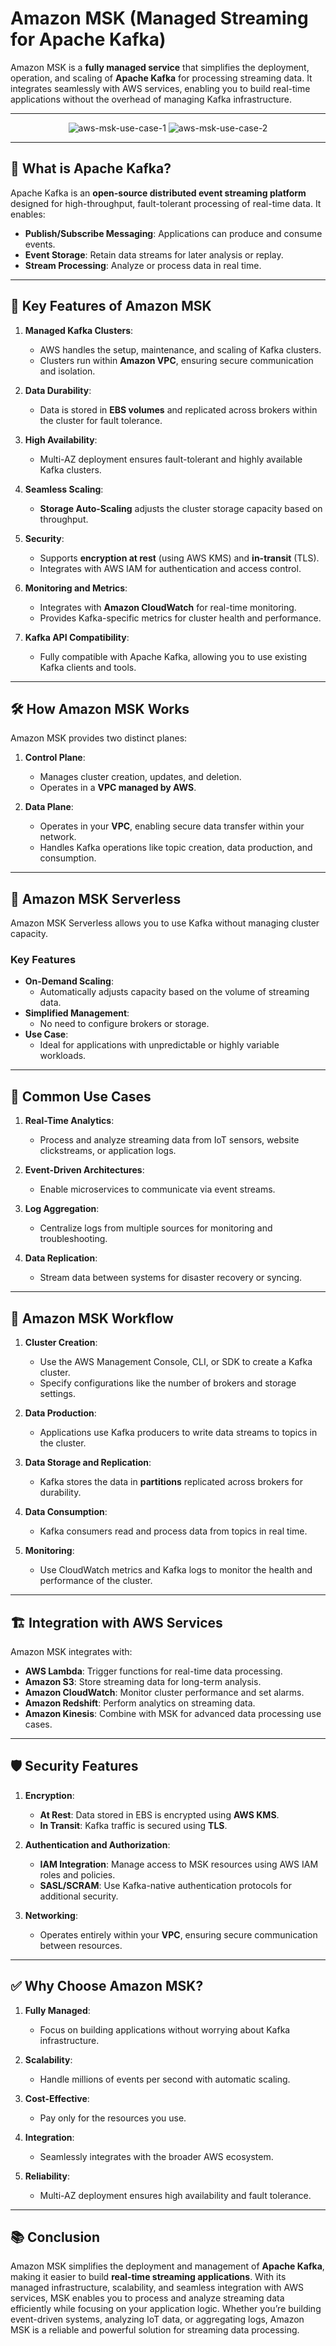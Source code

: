 # Amazon MSK (Managed Streaming for Apache Kafka)

Amazon MSK is a **fully managed service** that simplifies the deployment, operation, and scaling of **Apache Kafka** for processing streaming data. It integrates seamlessly with AWS services, enabling you to build real-time applications without the overhead of managing Kafka infrastructure.

---

<div style="text-align: center;">
    <img src="images/aws-msk-use-case-1.png" alt="aws-msk-use-case-1"/>
    <img src="images/aws-msk-use-case-2.png" alt="aws-msk-use-case-2"/>
</div>

---

## 🌟 **What is Apache Kafka?**

Apache Kafka is an **open-source distributed event streaming platform** designed for high-throughput, fault-tolerant processing of real-time data. It enables:

- **Publish/Subscribe Messaging**: Applications can produce and consume events.
- **Event Storage**: Retain data streams for later analysis or replay.
- **Stream Processing**: Analyze or process data in real time.

---

## 🔑 **Key Features of Amazon MSK**

1. **Managed Kafka Clusters**:

   - AWS handles the setup, maintenance, and scaling of Kafka clusters.
   - Clusters run within **Amazon VPC**, ensuring secure communication and isolation.

2. **Data Durability**:

   - Data is stored in **EBS volumes** and replicated across brokers within the cluster for fault tolerance.

3. **High Availability**:

   - Multi-AZ deployment ensures fault-tolerant and highly available Kafka clusters.

4. **Seamless Scaling**:

   - **Storage Auto-Scaling** adjusts the cluster storage capacity based on throughput.

5. **Security**:

   - Supports **encryption at rest** (using AWS KMS) and **in-transit** (TLS).
   - Integrates with AWS IAM for authentication and access control.

6. **Monitoring and Metrics**:

   - Integrates with **Amazon CloudWatch** for real-time monitoring.
   - Provides Kafka-specific metrics for cluster health and performance.

7. **Kafka API Compatibility**:
   - Fully compatible with Apache Kafka, allowing you to use existing Kafka clients and tools.

---

## 🛠️ **How Amazon MSK Works**

Amazon MSK provides two distinct planes:

1. **Control Plane**:

   - Manages cluster creation, updates, and deletion.
   - Operates in a **VPC managed by AWS**.

2. **Data Plane**:
   - Operates in your **VPC**, enabling secure data transfer within your network.
   - Handles Kafka operations like topic creation, data production, and consumption.

---

## 🚀 **Amazon MSK Serverless**

Amazon MSK Serverless allows you to use Kafka without managing cluster capacity.

### Key Features

- **On-Demand Scaling**:
  - Automatically adjusts capacity based on the volume of streaming data.
- **Simplified Management**:
  - No need to configure brokers or storage.
- **Use Case**:
  - Ideal for applications with unpredictable or highly variable workloads.

---

## 🍴 **Common Use Cases**

1. **Real-Time Analytics**:

   - Process and analyze streaming data from IoT sensors, website clickstreams, or application logs.

2. **Event-Driven Architectures**:

   - Enable microservices to communicate via event streams.

3. **Log Aggregation**:

   - Centralize logs from multiple sources for monitoring and troubleshooting.

4. **Data Replication**:
   - Stream data between systems for disaster recovery or syncing.

---

## 🔄 **Amazon MSK Workflow**

1. **Cluster Creation**:

   - Use the AWS Management Console, CLI, or SDK to create a Kafka cluster.
   - Specify configurations like the number of brokers and storage settings.

2. **Data Production**:

   - Applications use Kafka producers to write data streams to topics in the cluster.

3. **Data Storage and Replication**:

   - Kafka stores the data in **partitions** replicated across brokers for durability.

4. **Data Consumption**:

   - Kafka consumers read and process data from topics in real time.

5. **Monitoring**:
   - Use CloudWatch metrics and Kafka logs to monitor the health and performance of the cluster.

---

## 🏗️ **Integration with AWS Services**

Amazon MSK integrates with:

- **AWS Lambda**: Trigger functions for real-time data processing.
- **Amazon S3**: Store streaming data for long-term analysis.
- **Amazon CloudWatch**: Monitor cluster performance and set alarms.
- **Amazon Redshift**: Perform analytics on streaming data.
- **Amazon Kinesis**: Combine with MSK for advanced data processing use cases.

---

## 🛡️ **Security Features**

1. **Encryption**:

   - **At Rest**: Data stored in EBS is encrypted using **AWS KMS**.
   - **In Transit**: Kafka traffic is secured using **TLS**.

2. **Authentication and Authorization**:

   - **IAM Integration**: Manage access to MSK resources using AWS IAM roles and policies.
   - **SASL/SCRAM**: Use Kafka-native authentication protocols for additional security.

3. **Networking**:
   - Operates entirely within your **VPC**, ensuring secure communication between resources.

---

## ✅ **Why Choose Amazon MSK?**

1. **Fully Managed**:

   - Focus on building applications without worrying about Kafka infrastructure.

2. **Scalability**:

   - Handle millions of events per second with automatic scaling.

3. **Cost-Effective**:

   - Pay only for the resources you use.

4. **Integration**:

   - Seamlessly integrates with the broader AWS ecosystem.

5. **Reliability**:
   - Multi-AZ deployment ensures high availability and fault tolerance.

---

## 📚 **Conclusion**

Amazon MSK simplifies the deployment and management of **Apache Kafka**, making it easier to build **real-time streaming applications**. With its managed infrastructure, scalability, and seamless integration with AWS services, MSK enables you to process and analyze streaming data efficiently while focusing on your application logic. Whether you’re building event-driven systems, analyzing IoT data, or aggregating logs, Amazon MSK is a reliable and powerful solution for streaming data processing.
